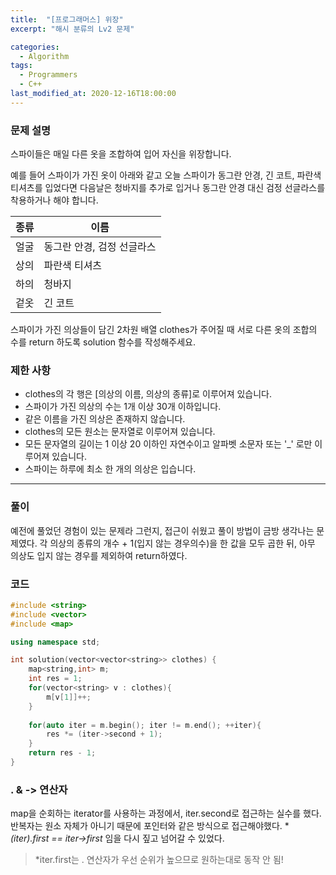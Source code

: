 ```yaml
---
title:  "[프로그래머스] 위장"
excerpt: "해시 분류의 Lv2 문제"

categories:
  - Algorithm
tags:
  - Programmers
  - C++
last_modified_at: 2020-12-16T18:00:00
---
```

### 문제 설명
스파이들은 매일 다른 옷을 조합하여 입어 자신을 위장합니다.

예를 들어 스파이가 가진 옷이 아래와 같고 오늘 스파이가 동그란 안경, 긴 코트, 파란색 티셔츠를 입었다면 다음날은 청바지를 추가로 입거나 동그란 안경 대신 검정 선글라스를 착용하거나 해야 합니다.

|종류|이름|
|---|---|
|얼굴|동그란 안경, 검정 선글라스|
|상의|파란색 티셔츠|
|하의|청바지|
|겉옷|긴 코트|

스파이가 가진 의상들이 담긴 2차원 배열 clothes가 주어질 때 서로 다른 옷의 조합의 수를 return 하도록 solution 함수를 작성해주세요.

### 제한 사항
- clothes의 각 행은 [의상의 이름, 의상의 종류]로 이루어져 있습니다.
- 스파이가 가진 의상의 수는 1개 이상 30개 이하입니다.
- 같은 이름을 가진 의상은 존재하지 않습니다.
- clothes의 모든 원소는 문자열로 이루어져 있습니다.
- 모든 문자열의 길이는 1 이상 20 이하인 자연수이고 알파벳 소문자 또는 '_' 로만 이루어져 있습니다.
- 스파이는 하루에 최소 한 개의 의상은 입습니다.

---
### 풀이
예전에 풀었던 경험이 있는 문제라 그런지, 접근이 쉬웠고 풀이 방법이 금방 생각나는 문제였다. 각 의상의 종류의 개수 + 1(입지 않는 경우의수)을 한 값을 모두 곱한 뒤, 아무 의상도 입지 않는 경우를 제외하여 return하였다.

### 코드
```c++
#include <string>
#include <vector>
#include <map>

using namespace std;

int solution(vector<vector<string>> clothes) {
    map<string,int> m;
    int res = 1;
    for(vector<string> v : clothes){
        m[v[1]]++;
    }
    
    for(auto iter = m.begin(); iter != m.end(); ++iter){
        res *= (iter->second + 1);
    }
    return res - 1;
}
```

### . & -> 연산자
map을 순회하는 iterator를 사용하는 과정에서, iter.second로 접근하는 실수를 했다.
반복자는 원소 자체가 아니기 때문에 포인터와 같은 방식으로 접근해야했다.
**(*iter).first == iter->first** 임을 다시 짚고 넘어갈 수 있었다.
> *iter.first는 . 연산자가 우선 순위가 높으므로 원하는대로 동작 안 됨!